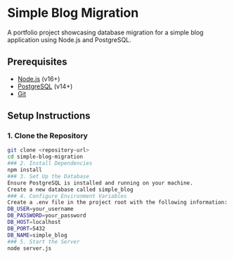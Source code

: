 # Simple Blog Migration
A portfolio project showcasing database migration for a simple blog application using Node.js and PostgreSQL.

## Prerequisites
- [Node.js](https://nodejs.org/) (v16+)
- [PostgreSQL](https://www.postgresql.org/) (v14+)
- [Git](https://git-scm.com/)

## Setup Instructions

### 1. Clone the Repository
```bash
git clone <repository-url>
cd simple-blog-migration
### 2. Install Dependencies
npm install
### 3. Set Up the Database
Ensure PostgreSQL is installed and running on your machine.
Create a new database called simple_blog
### 4. Configure Environment Variables
Create a .env file in the project root with the following information:
DB_USER=your_username
DB_PASSWORD=your_password
DB_HOST=localhost
DB_PORT=5432
DB_NAME=simple_blog
### 5. Start the Server
node server.js


